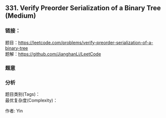 ## 331. Verify Preorder Serialization of a Binary Tree (Medium)

### **链接**：
题目：https://leetcode.com/problems/verify-preorder-serialization-of-a-binary-tree  
题解：https://github.com/JianghanLi/LeetCode

### **题意**



### **分析**  
题目类别(Tags)：  
最优复杂度(Complexity)：  



作者: Yin
